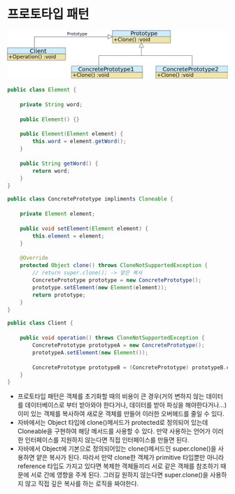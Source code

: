 # 프로토타입 패턴
<img src="../img/prototype-pattern.png">

```java
public class Element {
    
    private String word;

    public Element() {}

    public Element(Element element) {
        this.word = element.getWord();
    }

    public String getWord() {
        return word;
    }
}
```
```java
public class ConcretePrototype impliments Cloneable {

    private Element element;

    public void setElement(Element element) {
        this.element = element;
    }

    @Override
    protected Object clone() throws CloneNotSupportedException {
        // return super.clone(); -> 얕은 복사
        ConcretePrototype prototype = new ConcretePrototype();
        prototype.setElement(new Element(element));
        return prototype;
    }
}
```
```java
public class Client {

    public void operation() throws CloneNotSupportedException {
        ConcretePrototype prototypeA = new ConcretePrototype();
        prototypeA.setElement(new Element());

        ConcretePrototype prototypeB = (ConcretePrototype) prototypeB.clone()
    }
}
```
* 프로토타입 패턴은 객체를 초기화할 때의 비용이 큰 경우(거의 변하지 않는 데이터를 데이터베이스로 부터 받아와야 한다거나, 데이터를 받아 파싱을 해야한다거나...) 이미 있는 객체를 복사하여 새로운 객체를 만들어 이러한 오버헤드를 줄일 수 있다.
* 자바에서는 Object 타입에 clone()메서드가 protected로 정의되어 있는데 Cloneable을 구현하여 해당 메서드를 사용할 수 있다. 만약 사용하는 언어가 이러한 인터페이스를 지원하지 않는다면 직접 인터페이스를 만들면 된다.
* 자바에서 Object에 기본으로 정의되어있는 clone()메서드인 super.clone()을 사용하면 얕은 복사가 된다. 따라서 만약 clone한 객체가 primitive 타입뿐만 아니라 reference 타입도 가지고 있다면 복제한 객체들끼리 서로 같은 객체를 참조하기 때문에 서로 간에 영향을 주게 된다. 그러길 원하지 않는다면 super.clone()을 사용하지 않고 직접 깊은 복사를 하는 로직을 짜야한다.